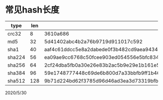 # 常见hash长度

| type   | len | example                                                                                                                          |
| ------ | --- | -------------------------------------------------------------------------------------------------------------------------------- |
| crc32  | 8   | 3610a686                                                                                                                         |
| md5    | 32  | 5d41402abc4b2a76b9719d911017c592                                                                                                 |
| sha1   | 40  | aaf4c61ddcc5e8a2dabede0f3b482cd9aea9434d                                                                                         |
| sha224 | 56  | ea09ae9cc6768c50fcee903ed054556e5bfc8347907f12598aa24193                                                                         |
| sha256 | 64  | 2cf24dba5fb0a30e26e83b2ac5b9e29e1b161e5c1fa7425e73043362938b9824                                                                 |
| sha384 | 96  | 59e1748777448c69de6b800d7a33bbfb9ff1b463e44354c3553bcdb9c666fa90125a3c79f90397bdf5f6a13de828684f                                 |
| sha512 | 128 | 9b71d224bd62f3785d96d46ad3ea3d73319bfbc2890caadae2dff72519673ca72323c3d99ba5c11d7c7acc6e14b8c5da0c4663475c2e5c3adef46f73bcdec043 |


2020/5/30  
